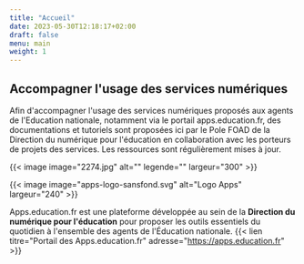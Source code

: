 ```yaml
---
title: "Accueil"
date: 2023-05-30T12:18:17+02:00
draft: false
menu: main
weight: 1
---
```

  
## Accompagner l'usage des services numériques
 
Afin d'accompagner l'usage des services numériques proposés aux agents de l'Education nationale, notamment via le portail apps.education.fr, des documentations et tutoriels sont proposées ici par le Pole FOAD de la Direction du numérique pour l'éducation en collaboration avec les porteurs de projets des services.
Les ressources sont régulièrement mises à jour.  
  
{{< image image="2274.jpg" alt="" legende="" largeur="300" >}}

{{< image image="apps-logo-sansfond.svg" alt="Logo Apps" largeur="240" >}}  

Apps.education.fr est une plateforme développée au sein de la <b>Direction du numérique pour l'éducation</b> pour proposer les outils essentiels du quotidien à l'ensemble des agents de l'Éducation nationale. 
{{< lien titre="Portail des Apps.education.fr" adresse="https://apps.education.fr" >}}  

 


